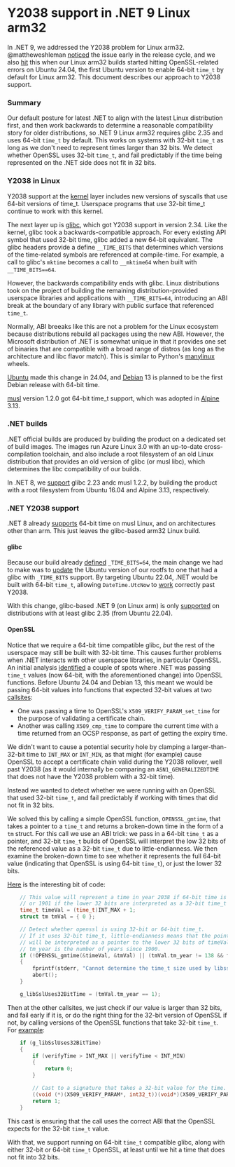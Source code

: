 # Y2038 support in .NET 9 Linux arm32

In .NET 9, we addressed the Y2038 problem for Linux arm32. @mattheweshleman [noticed](https://github.com/dotnet/runtime/issues/96460) the issue early in the release cycle, and we also [hit](https://github.com/dotnet/runtime/issues/101444) this when our Linux arm32 builds started hitting OpenSSL-related errors on Ubuntu 24.04, the first Ubuntu version to enable 64-bit `time_t` by default for Linux arm32. This document describes our approach to Y2038 support.

### Summary

Our default posture for latest .NET to align with the latest Linux distribution first, and then work backwards to determine a reasonable compatibility story for older distributions, so .NET 9 Linux arm32 requires glibc 2.35 and uses 64-bit `time_t` by default. This works on systems with 32-bit `time_t` as long as we don't need to represent times larger than 32 bits. We detect whether OpenSSL uses 32-bit `time_t`, and fail predictably if the time being represented on the .NET side does not fit in 32 bits.

### Y2038 in Linux

Y2038 support at the [kernel](https://lwn.net/Articles/643234/) layer includes new versions of syscalls that use 64-bit versions of time_t. Userspace programs that use 32-bit time_t continue to work with this kernel.

The next layer up is [glibc](https://sourceware.org/glibc/wiki/Y2038ProofnessDesign), which got Y2038 support in version 2.34. Like the kernel, glibc took a backwards-compatible approach. For every existing API symbol that used 32-bit time, glibc added a new 64-bit equivalent. The glibc headers provide a define `__TIME_BITS` that determines which versions of the time-related symbols are referenced at compile-time. For example, a call to glibc's `mktime` becomes a call to `__mktime64` when built with `__TIME_BITS==64`.

However, the backwards compatibility ends with glibc. Linux distributions took on the project of building the remaining distribution-provided userspace libraries and applications with `__TIME_BITS=64`, introducing an ABI break at the boundary of any library with public surface that referenced `time_t`.

Normally, ABI breeaks like this are not a problem for the Linux ecosystem because distributions rebuild all packages using the new ABI. However, the Microsoft distribution of .NET is somewhat unique in that it provides one set of binaries that are compatible with a broad range of distros (as long as the architecture and libc flavor match). This is similar to Python's [manylinux](https://github.com/pypa/manylinux) wheels.

[Ubuntu](https://discourse.ubuntu.com/t/ubuntu-24-04-lts-noble-numbat-release-notes/39890#year-2038-support-for-the-armhf-architecture-5) made this change in 24.04, and [Debian](https://wiki.debian.org/ReleaseGoals/64bit-time) 13 is planned to be the first Debian release with 64-bit time.

[musl](https://musl.libc.org/time64.html) version 1.2.0 got 64-bit time_t support, which was adopted in [Alpine](https://wiki.alpinelinux.org/wiki/Release_Notes_for_Alpine_3.13.0) 3.13.

### .NET builds

.NET official builds are produced by building the product on a dedicated set of build images. The images run Azure Linux 3.0 with an up-to-date cross-compilation toolchain, and also include a root filesystem of an old Linux distribution that provides an old version of glibc (or musl libc), which determines the libc compatibility of our builds.

In .NET 8, we [support](https://github.com/dotnet/core/blob/main/release-notes/8.0/supported-os.md#libc-compatibility) glibc 2.23 andc musl 1.2.2, by building the product with a root filesystem from Ubuntu 16.04 and Alpine 3.13, respectively.

### .NET Y2038 support

.NET 8 already [supports](https://github.com/dotnet/runtime/pull/51099) 64-bit time on musl Linux, and on architectures other than arm. This just leaves the glibc-based arm32 Linux build.

#### glibc

Because our build already [defined](https://github.com/dotnet/runtime/pull/100461) `_TIME_BITS=64`, the main change we had to make was to [update](https://github.com/dotnet/dotnet-buildtools-prereqs-docker/pull/1037) the Ubuntu version of our rootfs to one that had a glibc with `_TIME_BITS` support. By targeting Ubuntu 22.04, .NET would be built with 64-bit `time_t`, allowing `DateTime.UtcNow` to [work](https://github.com/dotnet/runtime/issues/96460) correctly past Y2038.

With this change, glibc-based .NET 9 (on Linux arm) is only [supported](https://github.com/dotnet/core/blob/main/release-notes/9.0/supported-os.md) on distributions with at least glibc 2.35 (from Ubuntu 22.04).

#### OpenSSL

Notice that we require a 64-bit time compatible glibc, _but_ the rest of the userspace may still be built with 32-bit time. This causes further problems when .NET interacts with other userspace libraries, in particular OpenSSL. An initial analysis [identified](https://github.com/dotnet/runtime/issues/101444) a couple of spots where .NET was passing `time_t` values (now 64-bit, with the aforementioned change) into OpenSSL functions. Before Ubuntu 24.04 and Debian 13, this meant we would be passing 64-bit values into functions that expected 32-bit values at two [callsites](https://github.com/dotnet/runtime/issues/101444#issuecomment-2077632497):

- One was passing a time to OpenSSL's `X509_VERIFY_PARAM_set_time` for the purpose of validating a certificate chain.
- Another was calling `X509_cmp_time` to compare the current time with a time returned from an OCSP response, as part of getting the expiry time.

We didn't want to cause a potential security hole by clamping a larger-than-32-bit time to `INT_MAX` or `INT_MIN`, as that might (for example) cause OpenSSL to accept a certificate chain valid during the Y2038 rollover, well past Y2038 (as it would internally be comparing an `ASN1_GENERALIZEDTIME` that does not have the Y2038 problem with a 32-bit time).

Instead we wanted to detect whether we were running with an OpenSSL that used 32-bit `time_t`, and fail predictably if working with times that did not fit in 32 bits.

We solved this by calling a simple OpenSSL function, `OPENSSL_gmtime`, that takes a pointer to a `time_t` and returns a broken-down time in the form of a `tm` struct. For this call we use an ABI trick: we pass in a 64-bit `time_t` as a pointer, and 32-bit `time_t` builds of OpenSSL will interpret the low 32 bits of the referenced value as a 32-bit `time_t` due to little-endianness. We then examine the broken-down time to see whether it represents the full 64-bit value (indicating that OpenSSL is using 64-bit `time_t`), or just the lower 32 bits.

[Here](https://github.com/dotnet/runtime/pull/102410/files#diff-592e31e5115ea6d3235bc9a81ee765635da398589f1bd51d7d66bfbca814f1b6R236-R251S) is the interesting bit of code:

```c
    // This value will represent a time in year 2038 if 64-bit time is used,
    // or 1901 if the lower 32 bits are interpreted as a 32-bit time_t value.
    time_t timeVal = (time_t)INT_MAX + 1;
    struct tm tmVal = { 0 };

    // Detect whether openssl is using 32-bit or 64-bit time_t.
    // If it uses 32-bit time_t, little-endianness means that the pointer
    // will be interpreted as a pointer to the lower 32 bits of timeVal.
    // tm_year is the number of years since 1900.
    if (!OPENSSL_gmtime(&timeVal, &tmVal) || (tmVal.tm_year != 138 && tmVal.tm_year != 1))
    {
        fprintf(stderr, "Cannot determine the time_t size used by libssl\n");
        abort();
    }

    g_libSslUses32BitTime = (tmVal.tm_year == 1);
```

Then at the other callsites, we just check if our value is larger than 32 bits, and fail early if it is, or do the right thing for the 32-bit version of OpenSSL if not, by calling versions of the OpenSSL functions that take 32-bit `time_t`. For [example](https://github.com/dotnet/runtime/pull/102410/files#diff-b144366bd4c3520d0793a1b06c10c5efb57f85f6bb68a1a9073f8dd0f1a0efa5R968-R976):

```c
    if (g_libSslUses32BitTime)
    {
        if (verifyTime > INT_MAX || verifyTime < INT_MIN)
        {
            return 0;
        }

        // Cast to a signature that takes a 32-bit value for the time.
        ((void (*)(X509_VERIFY_PARAM*, int32_t))(void*)(X509_VERIFY_PARAM_set_time))(verifyParams, (int32_t)verifyTime);
        return 1;
    }
```

This cast is ensuring that the call uses the correct ABI that the OpenSSL expects for the 32-bit `time_t` value.

With that, we support running on 64-bit `time_t` compatible glibc, along with either 32-bit or 64-bit `time_t` OpenSSL, at least until we hit a time that does not fit into 32 bits.
